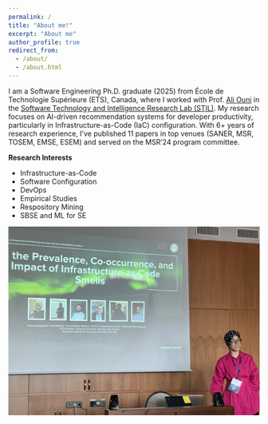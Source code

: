 ```yaml
---
permalink: /
title: "About me!"
excerpt: "About me"
author_profile: true
redirect_from: 
  - /about/
  - /about.html
---
```


I am a Software Engineering Ph.D. graduate (2025) from École de Technologie Supérieure (ETS), Canada, where I worked with Prof. [Ali Ouni](https://www.etsmtl.ca/en/research/professors/aouni/) in the [Software Technology and Intelligence Research Lab (STIL)](https://stilab-ets.github.io). My research focuses on AI-driven recommendation systems for developer productivity, particularly in Infrastructure-as-Code (IaC) configuration. With 6+ years of research experience, I’ve published 11 papers in top venues (SANER, MSR, TOSEM, EMSE, ESEM) and served on the MSR’24 program committee. 

**Research Interests**
- Infrastructure-as-Code
- Software Configuration
- DevOps
- Empirical Studies
- Respository Mining
- SBSE and ML for SE

  
![SANER 2024 in Rovaniemi, Finland](images/Conference.png)
